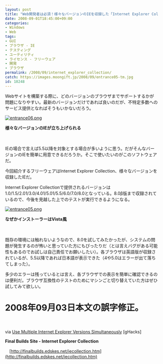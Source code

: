 ```yaml
---
layout: post
title: "Web開発者は必須！様々なバージョンのIEを収録した「Internet Explorer Collection」"
date: 2008-09-01T18:45:00+09:00
categories:
- Windows
- Web
tags: 
- GUI
- ブラウザ - IE
- テスティング
- ユーティリティ
- ライセンス - フリーウェア
- 開発
- ブラウザ
permalink: /2008/09/internet_explorer_collection/
catch: https://images.moongift.jp/2008/09/entrance05-tm.jpg
id: 10248
---
```

Webサイトを構築する際に、どのバージョンのブラウザまでサポートするかが問題になりやすい。最新のバージョンだけであれば良いのだが、不特定多数へのサービス提供となればそうもいかないだろう。

  

[![entrance06.png](https://images.moongift.jp/2008/09/entrance06-tm.jpg)](https://images.moongift.jp/2008/09/entrance06.jpg)  
  
**様々なバージョンのIEが立ち上げられる**

  

　

  

IEの場合で言えば5.5以降を対象とする場合が多いように思う。だがそんなバージョンのIEを簡単に用意できるだろうか。そこで使いたいのがこのソフトウェアだ。

  

今回紹介するフリーウェアはInternet Explorer Collection、様々なバージョンを収録したIEだ。

  
  
<!--more-->  

Internet Explorer Collectionで提供されるバージョンは1.0/1.5/2.01/3.0/4.01/5.01/5.5/6.0/7.0/8.0となっている。8.0β版まで収録されているので、今後を見越した上でのテストが実行できるようになる。

  

[![entrance05.png](https://images.moongift.jp/2008/09/entrance05-tm.jpg)](https://images.moongift.jp/2008/09/entrance05.jpg)  
  
**なぜかインストーラーはVista風**

  

　

  

既存の環境には触れないようなので、8.0を試してみたかったが、システムの問題が発生するのが怖いと思っていた方にもぴったりだ（とは言えバグがある可能性もあるのでお試しは自己責任でお願いしたい）。各ブラウザは英語版が収録されているが、5.5以降であれば日本語が表示できた（4や5.0はエラーが出て落ちてしまった）。

  

多少のエラーは残っているとは言え、各ブラウザでの表示を簡単に確認できるのは便利だ。ブラウザ互換性のテストのためにマシンごと切り替えていた方はぜひ試してみて欲しい。

  

# 2008年09月03日本文の誤字修正。

  

　

  

via [Use Multiple Internet Explorer Versions Simultaneously](http://www.ghacks.net/2008/08/30/use-multiple-internet-explorer-versions-simultaneously/) [gHacks]

  

**Final Builds Site - Internet Explorer Collection**  
  
　[http://finalbuilds.edskes.net/iecollection.htm](http://finalbuilds.edskes.net/iecollection.htm)

  
